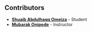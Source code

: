 ## Contributors

- **[Shuaib Abdulhaqq Omeiza](mrxhaqq@gmail.com)** - Student
- **[Mubarak Onipede](https://github.com/mubarraqqq)** - Instructor
